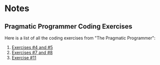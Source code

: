 # Notes

## Pragmatic Programmer Coding Exercises

Here is a list of all the coding exercises from "The Pragmatic Programmer":

1. [Exercises #4 and #5](https://github.com/AnneH20/Notes/blob/main/Exercises/Exercise4%265.md)
2. [Exercises #7 and #8](https://github.com/AnneH20/Notes/blob/main/Exercises/Exercise7%268.md)
3. [Exercise #11](https://github.com/AnneH20/Notes/blob/main/Exercises/Exercise11.md)